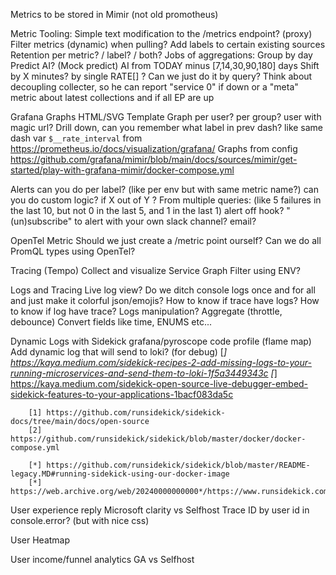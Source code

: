 Metrics to be stored in Mimir (not old promotheus)

Metric Tooling:
    Simple text modification to the /metrics endpoint? (proxy)
    Filter metrics (dynamic) when pulling?
    Add labels to certain existing sources
    Retention per  metric? / label? / both?
    Jobs of aggregations:
        Group by day
        Predict AI? (Mock predict)
            AI from TODAY minus [7,14,30,90,180] days
        Shift by X minutes? by single RATE[] ? Can we just do it by query?
    Think about decoupling collecter, so he can report "service 0" if down
        or a "meta" metric about latest collections and if all EP are up


Grafana
    Graphs
    HTML/SVG Template
    Graph per user? per group?
        user with magic url?
    Drill down, can you remember what label in prev dash?
        like same dash var `$__rate_interval` from https://prometheus.io/docs/visualization/grafana/
    Graphs from config
        https://github.com/grafana/mimir/blob/main/docs/sources/mimir/get-started/play-with-grafana-mimir/docker-compose.yml

Alerts
    can you do per label? (like per env but with same metric name?)
    can you do custom logic?
        if X out of Y ?
        From multiple queries:
            (like 5 failures in the last 10, but not 0 in the last 5, and 1 in the last 1)
    alert off hook?
    "(un)subscribe" to alert with your own slack channel? email?

OpenTel Metric
    Should we just create a /metric point ourself? Can we do all PromQL types using OpenTel?

Tracing (Tempo)
    Collect and visualize
        Service Graph
    Filter using ENV?

Logs and Tracing
    Live log view?
        Do we ditch console logs once and for all and just make it colorful json/emojis?
    How to know if trace have logs? 
    How to know if log have trace?
    Logs manipulation?
        Aggregate (throttle, debounce)
        Convert fields like time, ENUMS etc...


Dynamic Logs with Sidekick
    grafana/pyroscope
        code profile (flame map)
    Add dynamic log that will send to loki? (for debug)
        [*] https://kaya.medium.com/sidekick-recipes-2-add-missing-logs-to-your-running-microservices-and-send-them-to-loki-1f5a3449343c
        [*] https://kaya.medium.com/sidekick-open-source-live-debugger-embed-sidekick-features-to-your-applications-1bacf083da5c

        [1] https://github.com/runsidekick/sidekick-docs/tree/main/docs/open-source
        [2] https://github.com/runsidekick/sidekick/blob/master/docker/docker-compose.yml

        [*] https://github.com/runsidekick/sidekick/blob/master/README-legacy.MD#running-sidekick-using-our-docker-image
        [*] https://web.archive.org/web/20240000000000*/https://www.runsidekick.com/

User experience reply
    Microsoft clarity vs Selfhost
        Trace ID by user id in console.error? (but with nice css)

User Heatmap 

User income/funnel analytics 
    GA vs Selfhost
